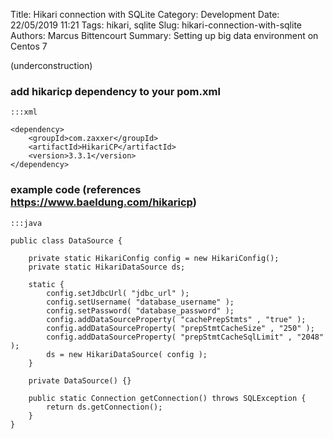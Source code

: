 Title: Hikari connection with SQLite
Category: Development
Date: 22/05/2019 11:21
Tags: hikari, sqlite
Slug: hikari-connection-with-sqlite
Authors: Marcus Bittencourt
Summary: Setting up big data environment on Centos 7

(underconstruction)

### add hikaricp dependency to your pom.xml
    
    :::xml

    <dependency>
        <groupId>com.zaxxer</groupId>
        <artifactId>HikariCP</artifactId>
        <version>3.3.1</version>
    </dependency>


### example code (references https://www.baeldung.com/hikaricp)

    :::java

    public class DataSource {
 
        private static HikariConfig config = new HikariConfig();
        private static HikariDataSource ds;
    
        static {
            config.setJdbcUrl( "jdbc_url" );
            config.setUsername( "database_username" );
            config.setPassword( "database_password" );
            config.addDataSourceProperty( "cachePrepStmts" , "true" );
            config.addDataSourceProperty( "prepStmtCacheSize" , "250" );
            config.addDataSourceProperty( "prepStmtCacheSqlLimit" , "2048" );
            ds = new HikariDataSource( config );
        }
    
        private DataSource() {}
    
        public static Connection getConnection() throws SQLException {
            return ds.getConnection();
        }
    }